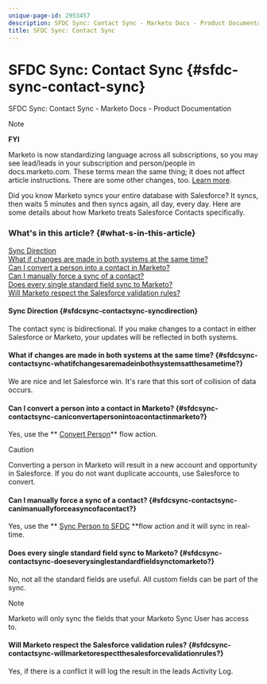 ```yaml
---
unique-page-id: 2953457
description: SFDC Sync: Contact Sync - Marketo Docs - Product Documentation
title: SFDC Sync: Contact Sync
---
```


# SFDC Sync: Contact Sync {#sfdc-sync-contact-sync}

SFDC Sync: Contact Sync - Marketo Docs - Product Documentation

>[!NOTE]
>
>**FYI**
>
>Marketo is now standardizing language across all subscriptions, so you may see lead/leads in your subscription and person/people in docs.marketo.com. These terms mean the same thing; it does not affect article instructions. There are some other changes, too. [Learn more](http://docs.marketo.com/display/DOCS/Updates+to+Marketo+Terminology).

Did you know Marketo syncs your entire database with Salesforce? It syncs, then waits 5 minutes and then syncs again, all day, every day. Here are some details about how Marketo treats Salesforce Contacts specifically.

### What's in this article? {#what-s-in-this-article}

[Sync Direction](#sfdcsync-contactsync-syncdirection)  
[What if changes are made in both systems at the same time?](#sfdcsync-contactsync-whatifchangesaremadeinbothsystemsatthesametime?)  
[Can I convert a person into a contact in Marketo?](#sfdcsync-contactsync-caniconvertapersonintoacontactinmarketo?)  
[Can I manually force a sync of a contact?](#sfdcsync-contactsync-canimanuallyforceasyncofacontact?)  
[Does every single standard field sync to Marketo?](#sfdcsync-contactsync-doeseverysinglestandardfieldsynctomarketo?)  
[Will Marketo respect the Salesforce validation rules?](#sfdcsync-contactsync-willmarketorespectthesalesforcevalidationrules?)

#### Sync Direction {#sfdcsync-contactsync-syncdirection}

The contact sync is bidirectional. If you make changes to a contact in either Salesforce or Marketo, your updates will be reflected in both systems.

#### What if changes are made in both systems at the same time? {#sfdcsync-contactsync-whatifchangesaremadeinbothsystemsatthesametime?}

We are nice and let Salesforce win. It's rare that this sort of collision of data occurs.

#### Can I convert a person into a contact in Marketo? {#sfdcsync-contactsync-caniconvertapersonintoacontactinmarketo?}

Yes, use the ** [Convert Person](../../../../../welcome-to-marketo-docs/product-docs/core-marketo-concepts/smart-campaigns/flow-actions/convert-person.md)** flow action.

>[!CAUTION]
>
>Converting a person in Marketo will result in a new account and opportunity in Salesforce. If you do not want duplicate accounts, use Salesforce to convert.

#### Can I manually force a sync of a contact? {#sfdcsync-contactsync-canimanuallyforceasyncofacontact?}

Yes, use the ** [Sync Person to SFDC](../../../../../welcome-to-marketo-docs/product-docs/core-marketo-concepts/smart-campaigns/salesforce-flow-actions/sync-person-to-sfdc.md) **flow action and it will sync in real-time.

#### Does every single standard field sync to Marketo? {#sfdcsync-contactsync-doeseverysinglestandardfieldsynctomarketo?}

No, not all the standard fields are useful. All custom fields can be part of the sync.

>[!NOTE]
>
>Marketo will only sync the fields that your Marketo Sync User has access to.

#### Will Marketo respect the Salesforce validation rules? {#sfdcsync-contactsync-willmarketorespectthesalesforcevalidationrules?}

Yes, if there is a conflict it will log the result in the leads Activity Log.
